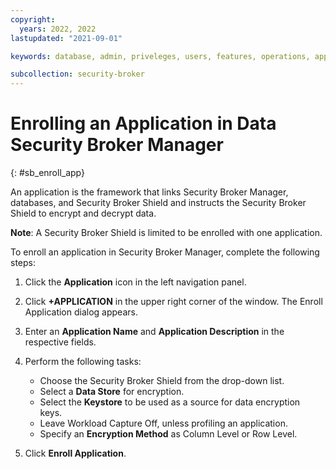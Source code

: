```yaml
---
copyright:
  years: 2022, 2022
lastupdated: "2021-09-01"

keywords: database, admin, priveleges, users, features, operations, application

subcollection: security-broker
---
```


# Enrolling an Application in Data Security Broker Manager
{: #sb_enroll_app}

An application is the framework that links Security Broker Manager,
databases, and Security Broker Shield and instructs the Security Broker
Shield to encrypt and decrypt data.

**Note**: A Security Broker Shield is limited to be enrolled with one
application.

To enroll an application in Security Broker Manager, complete the
following steps:

1.  Click the **Application** icon in the left navigation panel.

2.  Click **+APPLICATION** in the upper right corner of the window. The
    Enroll Application dialog appears.

3.  Enter an **Application Name** and **Application Description** in the
    respective fields.

4.  Perform the following tasks:
    - Choose the Security Broker Shield from the drop-down list.
    - Select a **Data Store** for encryption.
    - Select the **Keystore** to be used as a source for data encryption keys.  
    - Leave Workload Capture Off, unless profiling an application.  
    - Specify an **Encryption Method** as Column Level or Row Level. 

5.  Click **Enroll Application**.
